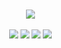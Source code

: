 <h1 align="center">
<img src="http://mazassumnida.wtf/api/mini/generate_badge?boj=ejay"/>
</h1>

<div align="center">
<!--   <img src="https://img.shields.io/badge/Go-01010b?style=flat&logo=Go&logoColor=white"/> -->
  <img src="https://img.shields.io/badge/Python-01010b?style=flat&logo=Python&logoColor=white"/>  
  <img src="https://img.shields.io/badge/Typescript-01010b?style=flat&logo=Typescript&logoColor=white"/>  
  <img src="https://img.shields.io/badge/React-01010b?style=flat&logo=React&logoColor=white"/>  
  <img src="https://img.shields.io/badge/Postgresql-01010b?style=flat&logo=Postgresql&logoColor=white"/>
</div>
